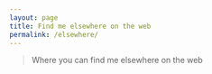 ```yaml
---
layout: page
title: Find me elsewhere on the web
permalink: /elsewhere/
---
```


> Where you can find me elsewhere on the web

<!--
## I'm sharing...

> Social networks

- ...on [Twitter]()


## I'm reading...

> Things I like to read / places I like to catch up on

- ...stories on [Medium]()

## I'm writing...

> Where I very infrequently write things

- ...on Craig Davison's Blog

## Craig is watching...

## Craig is listening...

## I'm messaging...
- via [Email]

## Craig is discussing...

## Craig is navigating...

## Craig is buying...

## Craig is accessing...

## Craig is learning...

## Craig is testing...

## Craig is referring...

## Craig is utilising...

## Craig is managing...

## Craig is editing...

## Craig is playing...

## Craig is getting...
-->
